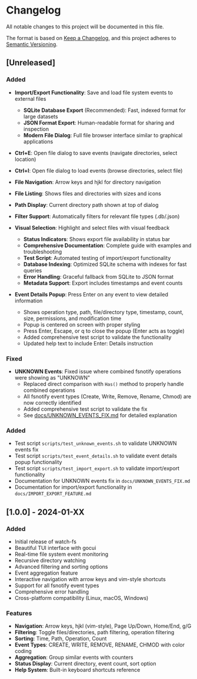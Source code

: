 # Changelog

All notable changes to this project will be documented in this file.

The format is based on [Keep a Changelog](https://keepachangelog.com/en/1.0.0/),
and this project adheres to [Semantic Versioning](https://semver.org/spec/v2.0.0.html).

## [Unreleased]

### Added

- **Import/Export Functionality**: Save and load file system events to external files

  - **SQLite Database Export** (Recommended): Fast, indexed format for large datasets
  - **JSON Format Export**: Human-readable format for sharing and inspection
  - **Modern File Dialog**: Full file browser interface similar to graphical applications

- **Ctrl+E**: Open file dialog to save events (navigate directories, select location)
- **Ctrl+I**: Open file dialog to load events (browse directories, select file)
- **File Navigation**: Arrow keys and hjkl for directory navigation
- **File Listing**: Shows files and directories with sizes and icons
- **Path Display**: Current directory path shown at top of dialog
- **Filter Support**: Automatically filters for relevant file types (.db/.json)
- **Visual Selection**: Highlight and select files with visual feedback

  - **Status Indicators**: Shows export file availability in status bar
  - **Comprehensive Documentation**: Complete guide with examples and troubleshooting
  - **Test Script**: Automated testing of import/export functionality
  - **Database Indexing**: Optimized SQLite schema with indexes for fast queries
  - **Error Handling**: Graceful fallback from SQLite to JSON format
  - **Metadata Support**: Export includes timestamps and event counts

- **Event Details Popup**: Press Enter on any event to view detailed information
  - Shows operation type, path, file/directory type, timestamp, count, size, permissions, and modification time
  - Popup is centered on screen with proper styling
  - Press Enter, Escape, or q to close the popup (Enter acts as toggle)
  - Added comprehensive test script to validate the functionality
  - Updated help text to include Enter: Details instruction

### Fixed

- **UNKNOWN Events**: Fixed issue where combined fsnotify operations were showing as "UNKNOWN"
  - Replaced direct comparison with `Has()` method to properly handle combined operations
  - All fsnotify event types (Create, Write, Remove, Rename, Chmod) are now correctly identified
  - Added comprehensive test script to validate the fix
  - See [docs/UNKNOWN_EVENTS_FIX.md](docs/UNKNOWN_EVENTS_FIX.md) for detailed explanation

### Added

- Test script `scripts/test_unknown_events.sh` to validate UNKNOWN events fix
- Test script `scripts/test_event_details.sh` to validate event details popup functionality
- Test script `scripts/test_import_export.sh` to validate import/export functionality
- Documentation for UNKNOWN events fix in `docs/UNKNOWN_EVENTS_FIX.md`
- Documentation for import/export functionality in `docs/IMPORT_EXPORT_FEATURE.md`

## [1.0.0] - 2024-01-XX

### Added

- Initial release of watch-fs
- Beautiful TUI interface with gocui
- Real-time file system event monitoring
- Recursive directory watching
- Advanced filtering and sorting options
- Event aggregation feature
- Interactive navigation with arrow keys and vim-style shortcuts
- Support for all fsnotify event types
- Comprehensive error handling
- Cross-platform compatibility (Linux, macOS, Windows)

### Features

- **Navigation**: Arrow keys, hjkl (vim-style), Page Up/Down, Home/End, g/G
- **Filtering**: Toggle files/directories, path filtering, operation filtering
- **Sorting**: Time, Path, Operation, Count
- **Event Types**: CREATE, WRITE, REMOVE, RENAME, CHMOD with color coding
- **Aggregation**: Group similar events with counters
- **Status Display**: Current directory, event count, sort option
- **Help System**: Built-in keyboard shortcuts reference
